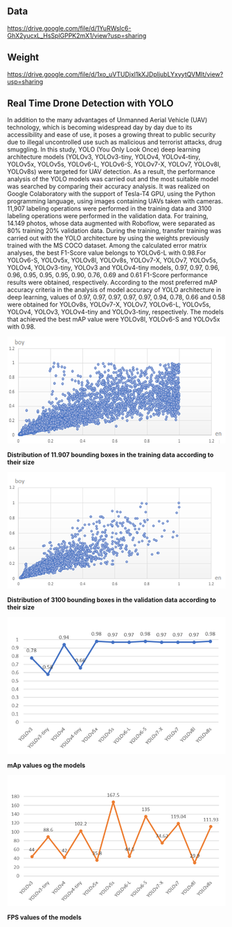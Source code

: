 ## Data
https://drive.google.com/file/d/1YuRWsIc6-GhX2yucxL_HsSplGPPK2mX1/view?usp=sharing

## Weight
https://drive.google.com/file/d/1xo_uVTUDjxl1kXJDpljubLYxyytQVMIt/view?usp=sharing

## Real Time Drone Detection with YOLO
In addition to the many advantages of Unmanned Aerial Vehicle (UAV) technology, which is becoming widespread day by day due to its accessibility and ease of use, it poses a growing threat to public security due to illegal uncontrolled use such as malicious and terrorist attacks, drug smuggling. In this study, YOLO (You Only Look Once) deep learning architecture models (YOLOv3, YOLOv3-tiny, YOLOv4, YOLOv4-tiny, YOLOv5x, YOLOv5s, YOLOv6-L, YOLOv6-S, YOLOv7-X, YOLOv7, YOLOv8l, YOLOv8s) were targeted for UAV detection. As a result, the performance analysis of the YOLO models was carried out and the most suitable model was searched by comparing their accuracy analysis. It was realized on Google Colaboratory with the support of Tesla-T4 GPU, using the Python programming language, using images containing UAVs taken with cameras. 11,907 labeling operations were performed in the training data and 3100 labeling operations were performed in the validation data. For training, 14.149 photos, whose data augmented with Roboflow, were separated as 80% training 20% validation data. During the training, transfer training was carried out with the YOLO architecture by using the weights previously trained with the MS COCO dataset. Among the calculated error matrix analyses, the best F1-Score value belongs to YOLOv6-L with 0.98.For YOLOv6-S, YOLOv5x, YOLOv8l, YOLOv8s, YOLOv7-X, YOLOv7, YOLOv5s, YOLOv4, YOLOv3-tiny, YOLOv3 and YOLOv4-tiny models, 0.97, 0.97, 0.96, 0.96, 0.95, 0.95, 0.95, 0.90, 0.76, 0.69 and 0.61 F1-Score performance results were obtained, respectively. According to the most preferred mAP accuracy criteria in the analysis of model accuracy of YOLO architecture in deep learning, values of 0.97, 0.97, 0.97, 0.97, 0.97, 0.94, 0.78, 0.66 and 0.58 were obtained for YOLOv8s, YOLOv7-X, YOLOv7, YOLOv6-L, YOLOv5s, YOLOv4, YOLOv3, YOLOv4-tiny and YOLOv3-tiny, respectively. The models that achieved the best mAP value were YOLOv8l, YOLOv6-S and YOLOv5x with 0.98.

![Image](https://github.com/emineeminesahin/DroneDetectionWithYOLO/blob/main/images/Training%20data.png)

**Distribution of 11.907 bounding boxes in the training data according to their size** 

![Image](https://github.com/emineeminesahin/DroneDetectionWithYOLO/blob/main/images/validation%20data.png)

**Distribution of 3100 bounding boxes in the validation data according to their size**

![Image](https://github.com/emineeminesahin/DroneDetectionWithYOLO/blob/main/images/mAp.png)

**mAp values og the models**

![Image](https://github.com/emineeminesahin/DroneDetectionWithYOLO/blob/main/images/f1-score.png)

**FPS values of the models**
